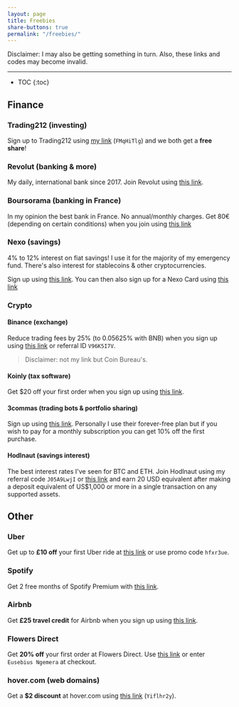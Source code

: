 ```yaml
---
layout: page
title: Freebies
share-buttons: true
permalink: "/freebies/"
---
```


Disclaimer: I may also be getting something in turn. Also, these links and codes may become invalid.

---

- TOC
{:toc}

## Finance

### Trading212 (investing)

Sign up to Trading212 using [my link](https://www.trading212.com/invite/FMqHiTlg) (`FMqHiTlg`) and we both get a **free share**!

### Revolut (banking & more)

My daily, international bank since 2017.
Join Revolut using [this link](https://revolut.com/referral/eusebi8t3!ASO).

### Boursorama (banking in France)

In my opinion the best bank in France.
No annual/monthly charges.
Get 80€ (depending on certain conditions) when you join using [this link](https://bour.so/N4RWJJne5c)

### Nexo (savings)

4% to 12% interest on fiat savings!
I use it for the majority of my emergency fund.
There's also interest for stablecoins & other cryptocurrencies.

Sign up using [this link](https://nexo.io/ref/qygstugzfc).
You can then also sign up for a Nexo Card using [this link](https://nexo.io/nexo-card?referral=9L5OzN9)

### Crypto

#### Binance (exchange)

Reduce trading fees by 25% (to 0.05625% with BNB) when you sign up using [this link](https://guy.coinbureau.com/r/binance) or referral ID `V96K5I7V`.

> Disclaimer: not my link but Coin Bureau's.

#### Koinly (tax software)

Get $20 off your first order when you sign up using [this link](https://koinly.io/?via=19B912C6).

#### 3commas (trading bots & portfolio sharing)

Sign up using [this link](https://3commas.io/?c=tc378694).
Personally I use their forever-free plan but if you wish to pay for a monthly subscription you can get 10% off the first purchase.

#### Hodlnaut (savings interest)

The best interest rates I've seen for BTC and ETH.
Join Hodlnaut using my referral code `J05A9LwjI` or [this link](https://www.hodlnaut.com/join/J05A9LwjI)
and earn 20 USD equivalent after making a deposit equivalent of US$1,000 or more in a single transaction on any supported assets.

## Other

### Uber

Get up to **£10 off** your first Uber ride at [this link](https://www.uber.com/invite/hfxr3ue "A free ride from Uber") or use promo code `hfxr3ue`.

### Spotify

Get 2 free months of Spotify Premium with [this link](https://www.spotify.com/uk/referral/0039880156cb9e92e39cdda5785f30711aa66f28dfe97f422bbd84/).

### Airbnb

Get **£25 travel credit** for Airbnb when you sign up using [this link](https://www.airbnb.fr/c/eusebiusn3 "Get £25 off your first adventure").

### Flowers Direct

Get **20% off** your first order at Flowers Direct. Use [this link](https://flowersdirect.mention-me.com/m/ol/rv2er-eusebius-ngemera "Flowers Direct 20% off") or enter `Eusebius Ngemera` at checkout.

### hover.com (web domains)

Get a **$2 discount** at hover.com using [this link](https://hover.com/Yiflhr2y) (`Yiflhr2y`).
